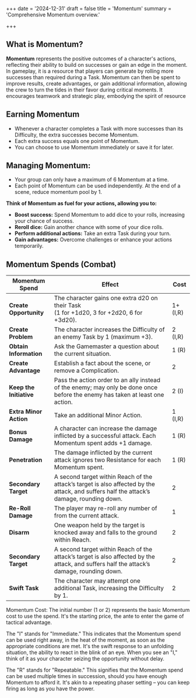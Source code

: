 +++
date = '2024-12-31'
draft = false
title = 'Momentum'
summary = 'Comprehensive Momentum overview.'

+++

## What is Momentum?

**Momentum** represents the positive outcomes of a character's actions, reflecting their ability to build on successes or gain an edge in the moment. In gameplay, it is a resource that players can generate by rolling more successes than required during a Task. Momentum can then be spent to improve results, create advantages, or gain additional information, allowing the crew to turn the tides in their favor during critical moments. It encourages teamwork and strategic play, embodying the spirit of resource

## Earning Momentum

- Whenever a character completes a Task with more successes than its Difficulty, the extra successes become Momentum.
- Each extra success equals one point of Momentum.
- You can choose to use Momentum immediately or save it for later.

## Managing Momentum:

- Your group can only have a maximum of 6 Momentum at a time.
- Each point of Momentum can be used independently.
At the end of a scene, reduce momentum pool by 1.

**Think of Momentum as fuel for your actions, allowing you to:**

- **Boost success:** Spend Momentum to add dice to your rolls, increasing your chance of success.
- **Reroll dice:** Gain another chance with some of your dice rolls.
- **Perform additional actions:** Take an extra Task during your turn.
- **Gain advantages:** Overcome challenges or enhance your actions temporarily.

## Momentum Spends (Combat)

| **Momentum Spend**      | **Effect**                                                                                                                               | **Cost** |
| ----------------------- | ---------------------------------------------------------------------------------------------------------------------------------------- | -------- |
| **Create Opportunity**  | The character gains one extra d20 on their Task<br>(1 for +1d20, 3 for +2d20, 6 for +3d20).                                              | 1+ (I,R) |
| **Create Problem**      | The character increases the Difficulty of an enemy Task by 1 (maximum +3).                                                               | 2 (I,R)  |
| **Obtain Information**  | Ask the Gamemaster a question about the current situation.                                                                               | 1 (R)    |
| **Create Advantage**    | Establish a fact about the scene, or remove a Complication.                                                                              | 2        |
| **Keep the Initiative** | Pass the action order to an ally instead of the enemy; may only be done once before the enemy has taken at least one action.             | 2 (I)    |
| **Extra Minor Action**  | Take an additional Minor Action.                                                                                                         | 1 (I,R)  |
| **Bonus Damage**        | A character can increase the damage inflicted by a successful attack. Each Momentum spent adds +1 damage.                                | 1 (R)    |
| **Penetration**         | The damage inflicted by the current attack ignores two Resistance for each Momentum spent.                                               | 1 (R)    |
| **Secondary Target**    | A second target within Reach of the attack’s target is also affected by the attack, and suffers half the attack’s damage, rounding down. | 2        |
| **Re-Roll Damage**      | The player may re-roll any number of from the current attack.                                                                            | 1        |
| **Disarm**              | One weapon held by the target is knocked away and falls to the ground within Reach.                                                      | 2        |
| **Secondary Target**    | A second target within Reach of the attack’s target is also affected by the attack, and suffers half the attack’s damage, rounding down. | 2        |
| **Swift Task**          | The character may attempt one additional Task, increasing the Difficulty by 1.                                                           | 2        |

Momentum Cost: The initial number (1 or 2) represents the basic Momentum cost to use the spend. It's the starting price, the ante to enter the game of tactical advantage.

The "I" stands for "Immediate." This indicates that the Momentum spend can be used right away, in the heat of the moment, as soon as the appropriate conditions are met. It's the swift response to an unfolding situation, the ability to react in the blink of an eye. When you see an "I," think of it as your character seizing the opportunity without delay.

The "R" stands for "Repeatable." This signifies that the Momentum spend can be used multiple times in succession, should you have enough Momentum to afford it. It's akin to a repeating phaser setting – you can keep firing as long as you have the power.



